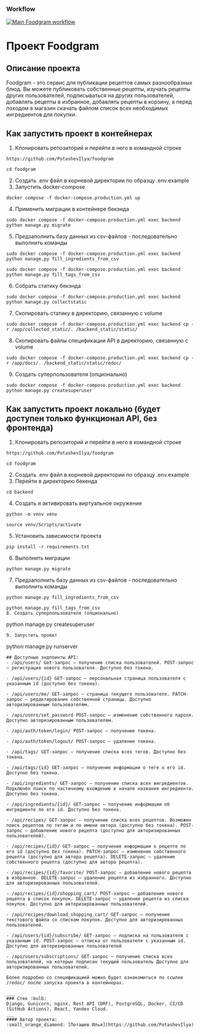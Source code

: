 ### Workflow
[![Main Foodgram workflow](https://github.com/PotashevIlya/foodgram/actions/workflows/main.yml/badge.svg)](https://github.com/PotashevIlya/foodgram/actions/workflows/main.yml)

# Проект Foodgram
## Описание проекта
Foodgram - это сервис для публикации рецептов самых разнообразных блюд. Вы можете публиковать собственные рецепты, изучать рецепты других пользователей, подписываться на других пользователей, добавлять рецепты в избранное, добавлять рецепты в корзину, а перед походом в магазин скачать файлом список всех необходимых ингредиентов для покупки. 

## Как запустить проект в контейнерах
1. Клонировать репозиторий и перейти в него в командной строке
```
https://github.com/PotashevIlya/foodgram
```
```
cd foodgram
```
2. Создать .env файл в корневой директории по образцу .env.example
3. Запустить docker-compose
```
docker compose -f docker-compose.production.yml up
```
4. Применить миграции в контейнере бекэнда
```
sudo docker compose -f docker-compose.production.yml exec backend python manage.py migrate
```
5. Предзаполнить базу данных из csv-файлов - последовательно выполнить команды
```
sudo docker compose -f docker-compose.production.yml exec backend python manage.py fill_ingredients_from_csv
```
```
sudo docker compose -f docker-compose.production.yml exec backend python manage.py fill_tags_from_csv
```
6. Собрать статику бекэнда
```
sudo docker compose -f docker-compose.production.yml exec backend python manage.py collectstatic
```
7. Скопировать статику в директорию, связанную с volume
```
sudo docker compose -f docker-compose.production.yml exec backend cp -r /app/collected_static/. /backend_static/static/
```
8. Скопировать файлы спецификации API в директорию, связанную с volume
```
sudo docker compose -f docker-compose.production.yml exec backend cp -r /app/docs/. /backend_static/static/redoc/
```
9. Создать суперпользователя (опционально)
```
sudo docker compose -f docker-compose.production.yml exec backend python manage.py createsuperuser
```

## Как запустить проект локально (будет доступен только функционал API, без фронтенда)
1. Клонировать репозиторий и перейти в него в командной строке
```
https://github.com/PotashevIlya/foodgram
```
```
cd foodgram
```
2. Создать .env файл в корневой директории по образцу .env.example
3. Перейти в директорию бекенда
```
cd backend
```
4. Создать и активировать виртуальное окружение
```
python -m venv venv
```
```
source venv/Scripts/activate
```
5. Установить зависимости проекта
```
pip install -r requirements.txt
```
6. Выполнить миграции
```
python manage.py migrate
```
7. Предзаполнить базу данных из csv-файлов - последовательно выполнить команды
```
python manage.py fill_ingredients_from_csv
```
```
python manage.py fill_tags_from_csv
8. Создать суперпользователя (опционально)
```
python manage.py createsuperuser
```
9. Запустить проект
```
python manage.py runserver
```
## Доступные эндпоинты API:
- /api/users/ Get-запрос – получение списка пользователей. POST-запрос – регистрация нового пользователя. Доступно без токена.

- /api/users/{id} GET-запрос – персональная страница пользователя с указанным id (доступно без токена).

- /api/users/me/ GET-запрос – страница текущего пользователя. PATCH-запрос – редактирование собственной страницы. Доступно авторизированным пользователям.

- /api/users/set_password POST-запрос – изменение собственного пароля. Доступно авторизированным пользователям.

- /api/auth/token/login/ POST-запрос – получение токена. 

- /api/auth/token/logout/ POST-запрос – удаление токена.

- /api/tags/ GET-запрос — получение списка всех тегов. Доступно без токена.

- /api/tags/{id} GET-запрос — получение информации о теге о его id. Доступно без токена.

- /api/ingredients/ GET-запрос – получение списка всех ингредиентов. Подключён поиск по частичному вхождению в начале названия ингредиента. Доступно без токена.

- /api/ingredients/{id}/ GET-запрос — получение информации об ингредиенте по его id. Доступно без токена.

- /api/recipes/ GET-запрос – получение списка всех рецептов. Возможен поиск рецептов по тегам и по имени автора (доступно без токена). POST-запрос – добавление нового рецепта (доступно для авторизированных пользователей).

- /api/recipes/{id}/ GET-запрос – получение информации о рецепте по его id (доступно без токена). PATCH-запрос – изменение собственного рецепта (доступно для автора рецепта). DELETE-запрос – удаление собственного рецепта (доступно для автора рецепта).

- /api/recipes/{id}/favorite/ POST-запрос – добавление нового рецепта в избранное. DELETE-запрос – удаление рецепта из избранного. Доступно для авторизированных пользователей.

- /api/recipes/{id}/shopping_cart/ POST-запрос – добавление нового рецепта в список покупок. DELETE-запрос – удаление рецепта из списка покупок. Доступно для авторизированных пользователей.

- /api/recipes/download_shopping_cart/ GET-запрос – получение текстового файла со списком покупок. Доступно для авторизированных пользователей.

- /api/users/{id}/subscribe/ GET-запрос – подписка на пользователя с указанным id. POST-запрос – отписка от пользователя с указанным id. Доступно для авторизированных пользователей

- /api/users/subscriptions/ GET-запрос – получение списка всех пользователей, на которых подписан текущий пользователь Доступно для авторизированных пользователей.

Более подробно со спецификацией можно будет ознакомиться по ссылке /redoc/ после запуска проекта в контейнерах.

___
### Стек :bulb:
Django, Gunicorn, nginx, Rest API (DRF), PostgreSQL, Docker, CI/CD (GitHub Actions), React, Yandex Cloud.
___  
#### Автор проекта:    
:small_orange_diamond: [Поташев Илья](https://github.com/PotashevIlya)  
